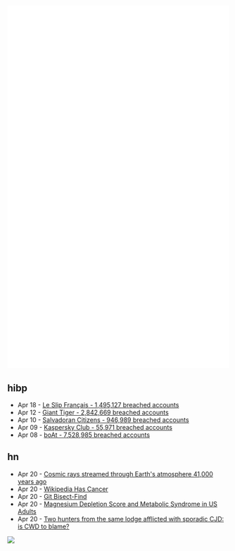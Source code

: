 ![Metrics](https://raw.githubusercontent.com/phixion/phixion/master/metrics.svg)

## hibp

<!--
for https://github.com/phixion/phixion/blob/main/.github/workflows/feeds.yml
-->
<!--START_SECTION:haveibeenpwnd-->
- Apr 18 - [Le Slip Français - 1,495,127 breached accounts](https://haveibeenpwned.com/PwnedWebsites#LeSlipFrancais)
- Apr 12 - [Giant Tiger - 2,842,669 breached accounts](https://haveibeenpwned.com/PwnedWebsites#GiantTiger)
- Apr 10 - [Salvadoran Citizens - 946,989 breached accounts](https://haveibeenpwned.com/PwnedWebsites#SalvadoranCitizens)
- Apr 09 - [Kaspersky Club - 55,971 breached accounts](https://haveibeenpwned.com/PwnedWebsites#KasperskyClub)
- Apr 08 - [boAt - 7,528,985 breached accounts](https://haveibeenpwned.com/PwnedWebsites#boAt)
<!--END_SECTION:haveibeenpwnd-->

## hn

<!--
for https://github.com/phixion/phixion/blob/main/.github/workflows/feeds.yml
-->
<!--START_SECTION:hn-->
- Apr 20 - [Cosmic rays streamed through Earth's atmosphere 41,000 years ago](https://phys.org/news/2024-04-cosmic-rays-streamed-earth-atmosphere.html)
- Apr 20 - [Wikipedia Has Cancer](https://en.wikipedia.org/wiki/User:Guy_Macon/Wikipedia_has_Cancer)
- Apr 20 - [Git Bisect-Find](https://kevincox.ca/2024/05/19/git-bisect-find/)
- Apr 20 - [Magnesium Depletion Score and Metabolic Syndrome in US Adults](https://academic.oup.com/jcem/advance-article/doi/10.1210/clinem/dgae075/7608307)
- Apr 20 - [Two hunters from the same lodge afflicted with sporadic CJD: is CWD to blame?](https://www.neurology.org/doi/10.1212/WNL.0000000000204407)
<!--END_SECTION:hn-->

<!--
for https://yhype.me
-->
![](https://hit.yhype.me/github/profile?user_id=13013670)
